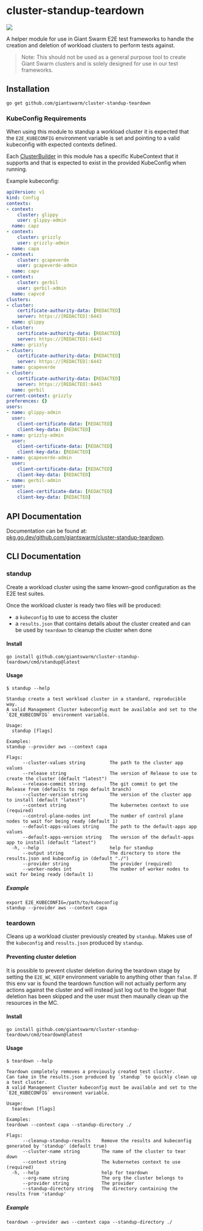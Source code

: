 # cluster-standup-teardown

<a href="https://godoc.org/github.com/giantswarm/cluster-standup-teardown"><img src="https://godoc.org/github.com/giantswarm/cluster-standup-teardown?status.svg"></a>

A helper module for use in Giant Swarm E2E test frameworks to handle the creation and deletion of workload clusters to perform tests against.

> Note: This should not be used as a general purpose tool to create Giant Swarm clusters and is solely designed for use in our test frameworks.

## Installation

```shell
go get github.com/giantswarm/cluster-standup-teardown
```

### KubeConfig Requirements

When using this module to standup a workload cluster it is expected that the `E2E_KUBECONFIG` environment variable is set and pointing to a valid kubeconfig with expected contexts defined.

Each [ClusterBuilder](./pkg/clusterbuilder/) in this module has a specific KubeContext that it supports and that is expected to exist in the provided KubeConfig when running.

Example kubeconfig:

```yaml
apiVersion: v1
kind: Config
contexts:
- context:
    cluster: glippy
    user: glippy-admin
  name: capz
- context:
    cluster: grizzly
    user: grizzly-admin
  name: capa
- context:
    cluster: gcapeverde
    user: gcapeverde-admin
  name: capv
- context:
    cluster: gerbil
    user: gerbil-admin
  name: capvcd
clusters:
- cluster:
    certificate-authority-data: [REDACTED]
    server: https://[REDACTED]:6443
  name: glippy
- cluster:
    certificate-authority-data: [REDACTED]
    server: https://[REDACTED]:6443
  name: grizzly
- cluster:
    certificate-authority-data: [REDACTED]
    server: https://[REDACTED]:6443
  name: gcapeverde
- cluster:
    certificate-authority-data: [REDACTED]
    server: https://[REDACTED]:6443
  name: gerbil
current-context: grizzly
preferences: {}
users:
- name: glippy-admin
  user:
    client-certificate-data: [REDACTED]
    client-key-data: [REDACTED]
- name: grizzly-admin
  user:
    client-certificate-data: [REDACTED]
    client-key-data: [REDACTED]
- name: gcapeverde-admin
  user:
    client-certificate-data: [REDACTED]
    client-key-data: [REDACTED]
- name: gerbil-admin
  user:
    client-certificate-data: [REDACTED]
    client-key-data: [REDACTED]
```

## API Documentation

Documentation can be found at: [pkg.go.dev/github.com/giantswarm/cluster-standup-teardown](https://pkg.go.dev/github.com/giantswarm/cluster-standup-teardown).

## CLI Documentation

### standup

Create a workload cluster using the same known-good configuration as the E2E test suites.

Once the workload cluster is ready two files will be produced:

* a `kubeconfig` to use to access the cluster
* a `results.json` that contains details about the cluster created and can be used by `teardown` to cleanup the cluster when done

#### Install

```shell
go install github.com/giantswarm/cluster-standup-teardown/cmd/standup@latest
```

#### Usage

```
$ standup --help

Standup create a test workload cluster in a standard, reproducible way.
A valid Management Cluster kubeconfig must be available and set to the `E2E_KUBECONFIG` environment variable.

Usage:
  standup [flags]

Examples:
standup --provider aws --context capa

Flags:
      --cluster-values string         The path to the cluster app values
      --release string                The version of Release to use to create the cluster (default "latest")
      --release-commit string         The git commit to get the Release from (defaults to repo default branch)
      --cluster-version string        The version of the cluster app to install (default "latest")
      --context string                The kubernetes context to use (required)
      --control-plane-nodes int       The number of control plane nodes to wait for being ready (default 1)
      --default-apps-values string    The path to the default-apps app values
      --default-apps-version string   The version of the default-apps app to install (default "latest")
  -h, --help                          help for standup
      --output string                 The directory to store the results.json and kubeconfig in (default "./")
      --provider string               The provider (required)
      --worker-nodes int              The number of worker nodes to wait for being ready (default 1)
```

##### Example

```
export E2E_KUBECONFIG=/path/to/kubeconfig
standup --provider aws --context capa
```

### teardown

Cleans up a workload cluster previously created by `standup`. Makes use of the `kubeconfig` and `results.json` produced by `standup`.

#### Preventing cluster deletion

It is possible to prevent cluster deletion during the teardown stage by setting the `E2E_WC_KEEP` environment variable to anything other than `false`. If this env var is found the teardown function will not actually perform any actions against the cluster and will instead just log out to the logger that deletion has been skipped and the user must then maunally clean up the resources in the MC.

#### Install

```shell
go install github.com/giantswarm/cluster-standup-teardown/cmd/teardown@latest
```

#### Usage

```
$ teardown --help

Teardown completely removes a previously created test cluster.
Can take in the results.json produced by `standup` to quickly clean up a test cluster.
A valid Management Cluster kubeconfig must be available and set to the `E2E_KUBECONFIG` environment variable.

Usage:
  teardown [flags]

Examples:
teardown --context capa --standup-directory ./

Flags:
      --cleanup-standup-results    Remove the results and kubeconfig generated by 'standup' (default true)
      --cluster-name string        The name of the cluster to tear down
      --context string             The kubernetes context to use (required)
  -h, --help                       help for teardown
      --org-name string            The org the cluster belongs to
      --provider string            The provider
      --standup-directory string   The directory containing the results from 'standup'
```

##### Example

```
teardown --provider aws --context capa --standup-directory ./
```
